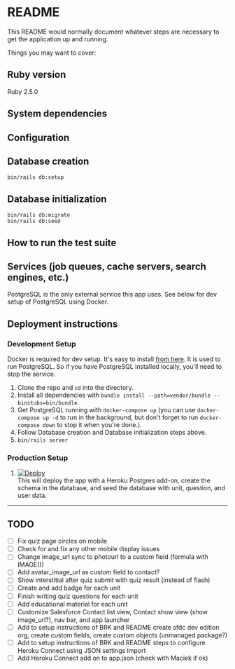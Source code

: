 # README

This README would normally document whatever steps are necessary to get the
application up and running.

Things you may want to cover:

## Ruby version

Ruby 2.5.0

## System dependencies

## Configuration

## Database creation

```
bin/rails db:setup
```

## Database initialization

```
bin/rails db:migrate
bin/rails db:seed
```

## How to run the test suite

## Services (job queues, cache servers, search engines, etc.)

PostgreSQL is the only external service this app uses. See below for dev setup of PostgreSQL using Docker.

## Deployment instructions

### Development Setup

Docker is required for dev setup. It's easy to install [from here](https://www.docker.com/community-edition#/download). It is used to run PostgreSQL. So if you have PostgreSQL installed locally, you'll need to stop the service.

1. Clone the repo and `cd` into the directory.
1. Install all dependencies with `bundle install --path=vendor/bundle --binstubs=bin/bundle`.
1. Get PostgreSQL running with `docker-compose up` (you can use `docker-compose up -d` to run in the background, but don't forget to run `docker-compose down` to stop it when you're done.).
1. Follow Database creation and Database initialization steps above.
1. `bin/rails server`

### Production Setup

1. [![Deploy](https://www.herokucdn.com/deploy/button.svg)](https://heroku.com/deploy?template=https://github.com/heroku/heroku-trailhead-demo)  
This will deploy the app with a Heroku Postgres add-on, create the schema in the database, and seed the database with unit, question, and user data.

-----

## TODO

- [ ] Fix quiz page circles on mobile
- [ ] Check for and fix any other mobile display issues
- [ ] Change image_url sync to photourl to a custom field (formula with IMAGE())
- [ ] Add avatar_image_url as custom field to contact?
- [ ] Show interstitial after quiz submit with quiz result (instead of flash)
- [ ] Create and add badge for each unit
- [ ] Finish writing quiz questions for each unit
- [ ] Add educational material for each unit
- [ ] Customize Salesforce Contact list view, Contact show view (show image_url?), nav bar, and app launcher
- [ ] Add to setup instructions of BRK and README create sfdc dev edition org, create custom fields, create custom objects (unmanaged package?)
- [ ] Add to setup instructions of BRK and README steps to configure Heroku Connect using JSON settings import
- [ ] Add Heroku Connect add on to app.json (check with Maciek if ok)
